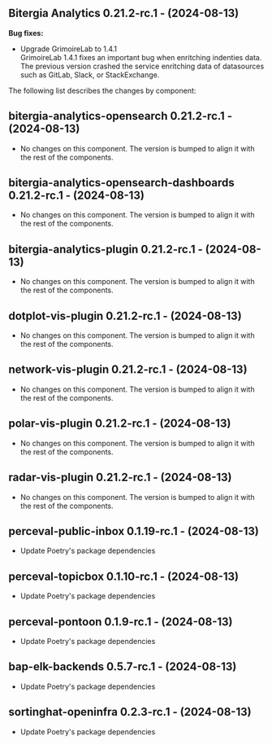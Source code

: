 ## Bitergia Analytics 0.21.2-rc.1 - (2024-08-13)

**Bug fixes:**

 * Upgrade GrimoireLab to 1.4.1\
   GrimoireLab 1.4.1 fixes an important bug when enritching indenties
   data. The previous version crashed the service enritching data of
   datasources such as GitLab, Slack, or StackExchange.

The following list describes the changes by component:

  ## bitergia-analytics-opensearch 0.21.2-rc.1 - (2024-08-13)
  
  * No changes on this component. The version is bumped to align it
    with the rest of the components.
  ## bitergia-analytics-opensearch-dashboards 0.21.2-rc.1 - (2024-08-13)
  
  * No changes on this component. The version is bumped to align it
    with the rest of the components.
  ## bitergia-analytics-plugin 0.21.2-rc.1 - (2024-08-13)
  
  * No changes on this component. The version is bumped to align it
    with the rest of the components.
  ## dotplot-vis-plugin 0.21.2-rc.1 - (2024-08-13)
  
  * No changes on this component. The version is bumped to align it
    with the rest of the components.
  ## network-vis-plugin 0.21.2-rc.1 - (2024-08-13)
  
  * No changes on this component. The version is bumped to align it
    with the rest of the components.
  ## polar-vis-plugin 0.21.2-rc.1 - (2024-08-13)
  
  * No changes on this component. The version is bumped to align it
    with the rest of the components.
  ## radar-vis-plugin 0.21.2-rc.1 - (2024-08-13)
  
  * No changes on this component. The version is bumped to align it
    with the rest of the components.
  ## perceval-public-inbox 0.1.19-rc.1 - (2024-08-13)
  
  * Update Poetry's package dependencies
  ## perceval-topicbox 0.1.10-rc.1 - (2024-08-13)
  
  * Update Poetry's package dependencies
  ## perceval-pontoon 0.1.9-rc.1 - (2024-08-13)
  
  * Update Poetry's package dependencies
  ## bap-elk-backends 0.5.7-rc.1 - (2024-08-13)
  
  * Update Poetry's package dependencies
  ## sortinghat-openinfra 0.2.3-rc.1 - (2024-08-13)
  
  * Update Poetry's package dependencies
